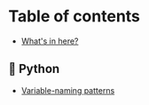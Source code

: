 # Table of contents

* [What's in here?](README.md)

## 🐍 Python

* [Variable-naming patterns](python/variable-naming-patterns.md)
